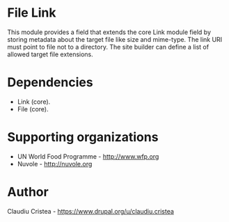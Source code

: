 # File Link

This module provides a field that extends the core Link module field by storing metadata about the target file like size and mime-type. The link URI must point to file not to a directory. The site builder can define a list of allowed target file extensions.

# Dependencies

- Link (core).
- File (core).

# Supporting organizations

- UN World Food Programme - http://www.wfp.org
- Nuvole - http://nuvole.org

# Author

Claudiu Cristea - https://www.drupal.org/u/claudiu.cristea
